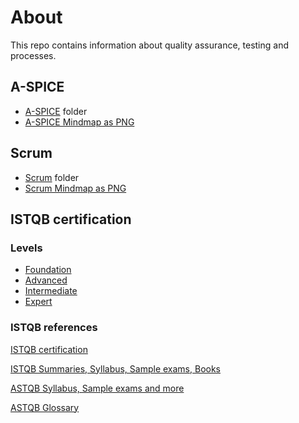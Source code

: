 # About

This repo contains information about quality assurance, testing and processes.

## A-SPICE

* [A-SPICE](aspice) folder
* [A-SPICE Mindmap as PNG](aspice/A-SPICE%20QA.png)

## Scrum

* [Scrum](scrum) folder
* [Scrum Mindmap as PNG](scrum/Scrum.png)

## ISTQB certification

### Levels
- [Foundation](istqb/foundation)
- [Advanced](istqb/advanced)
- [Intermediate](istqb/intermediate)
- [Expert](istqb/expert)

### ISTQB references

[ISTQB certification](http://www.istqb.org)

[ISTQB Summaries, Syllabus, Sample exams, Books](http://www.istqb.org/downloads.html)

[ASTQB Syllabus, Sample exams and more](https://www.astqb.org/get-certified/istqb-syllabi-the-istqb-software-tester-certification-body-of-knowledge/)

[ASTQB Glossary](http://astqb.org/glossary/)
